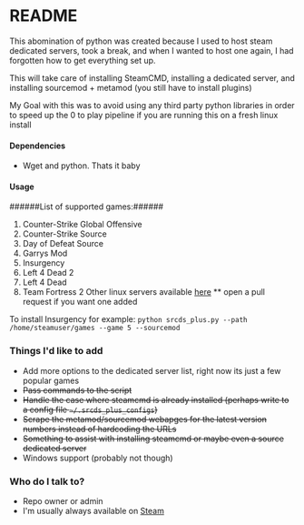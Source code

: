 # README #

This abomination of python was created because I used to host steam dedicated servers, took a break, and when I wanted to host one again, I had forgotten how to get everything set up.

This will take care of installing SteamCMD, installing a dedicated server, and installing sourcemod + metamod (you still have to install plugins)

My Goal with this was to avoid using any third party python libraries in order to
speed up the 0 to play pipeline if you are running this on a fresh linux install

#### Dependencies ####
* Wget and python. Thats it baby

#### Usage ####
######List of supported games:######
1. Counter-Strike Global Offensive
2. Counter-Strike Source
3. Day of Defeat Source
4. Garrys Mod
5. Insurgency
6. Left 4 Dead 2
7. Left 4 Dead
8. Team Fortress 2
Other linux servers available [here](https://developer.valvesoftware.com/wiki/Dedicated_Servers_List#Linux_Dedicated_Servers)
** open a pull request if you want one added

To install Insurgency for example:
```python srcds_plus.py --path /home/steamuser/games --game 5 --sourcemod```

### Things I'd like to add ###

* Add more options to the dedicated server list, right now its just a few popular games
* ~~Pass commands to the script~~
* ~~Handle the case where steamcmd is already installed (perhaps write to a config file ```~/.srcds_plus_configs```)~~
* ~~Scrape the metamod/sourcemod webapges for the latest version numbers instead of hardcoding the URLs~~
* ~~Something to assist with installing steamcmd or maybe even a source dedicated server~~
* Windows support (probably not though)

### Who do I talk to? ###

* Repo owner or admin
* I'm usually always available on [Steam](http://steamcommunity.com/profiles/76561198002556086)